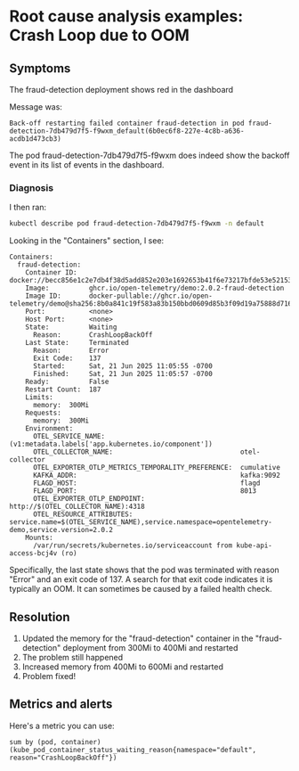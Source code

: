 # Root cause analysis examples: Crash Loop due to OOM

## Symptoms
The fraud-detection deployment shows red in the dashboard

Message was:
```
Back-off restarting failed container fraud-detection in pod fraud-detection-7db479d7f5-f9wxm_default(6b0ec6f8-227e-4c8b-a636-acdb1d473cb3)
```

The pod fraud-detection-7db479d7f5-f9wxm does indeed show the backoff event in its list of events in the dashboard.

### Diagnosis

I then ran:

```sh
kubectl describe pod fraud-detection-7db479d7f5-f9wxm -n default
```

Looking in the "Containers" section, I see:

```
Containers:
  fraud-detection:
    Container ID:   docker://becc856e1c2e7db4f38d5add852e203e1692653b41f6e73217bfde53e5215382
    Image:          ghcr.io/open-telemetry/demo:2.0.2-fraud-detection
    Image ID:       docker-pullable://ghcr.io/open-telemetry/demo@sha256:8b0a841c19f583a83b150bbd0609d85b3f09d19a75888d716bb234098f3385b4
    Port:           <none>
    Host Port:      <none>
    State:          Waiting
      Reason:       CrashLoopBackOff
    Last State:     Terminated
      Reason:       Error
      Exit Code:    137
      Started:      Sat, 21 Jun 2025 11:05:55 -0700
      Finished:     Sat, 21 Jun 2025 11:05:57 -0700
    Ready:          False
    Restart Count:  187
    Limits:
      memory:  300Mi
    Requests:
      memory:  300Mi
    Environment:
      OTEL_SERVICE_NAME:                                   (v1:metadata.labels['app.kubernetes.io/component'])
      OTEL_COLLECTOR_NAME:                                otel-collector
      OTEL_EXPORTER_OTLP_METRICS_TEMPORALITY_PREFERENCE:  cumulative
      KAFKA_ADDR:                                         kafka:9092
      FLAGD_HOST:                                         flagd
      FLAGD_PORT:                                         8013
      OTEL_EXPORTER_OTLP_ENDPOINT:                        http://$(OTEL_COLLECTOR_NAME):4318
      OTEL_RESOURCE_ATTRIBUTES:                           service.name=$(OTEL_SERVICE_NAME),service.namespace=opentelemetry-demo,service.version=2.0.2
    Mounts:
      /var/run/secrets/kubernetes.io/serviceaccount from kube-api-access-bcj4v (ro)
```

Specifically, the last state shows that the pod was terminated with reason "Error" and an exit code of 137.
A search for that exit code indicates it is typically an OOM. It can sometimes be caused by a failed health check.


## Resolution
1. Updated the memory for the "fraud-detection" container in the "fraud-detection" deployment from 300Mi to 400Mi and restarted
2. The problem still happened
3. Increased memory from 400Mi to 600Mi and restarted
4. Problem fixed!

## Metrics and alerts
Here's a metric you can use:
```
sum by (pod, container) (kube_pod_container_status_waiting_reason{namespace="default", reason="CrashLoopBackOff"})
```
